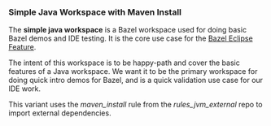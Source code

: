 ### Simple Java Workspace with Maven Install

The **simple java workspace** is a Bazel workspace used for doing basic Bazel demos and IDE testing.
It is the core use case for the [Bazel Eclipse Feature](https://github.com/salesforce/bazel-eclipse).

The intent of this workspace is to be happy-path and cover the basic features of a Java workspace.
We want it to be the primary workspace for doing quick intro demos for Bazel,
  and is a quick validation use case for our IDE work.

This variant uses the *maven_install* rule from the *rules_jvm_external* repo to import external dependencies.
